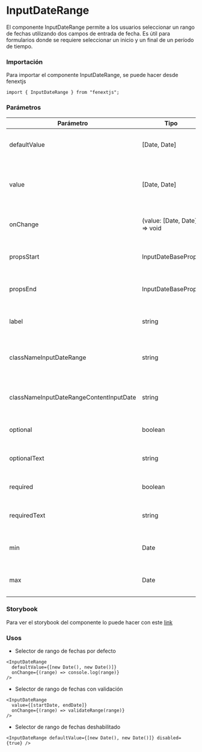 # InputDateRange

El componente InputDateRange permite a los usuarios seleccionar un rango de fechas utilizando dos campos de entrada de fecha. Es útil para formularios donde se requiere seleccionar un inicio y un final de un período de tiempo.

### Importación

Para importar el componente InputDateRange, se puede hacer desde fenextjs

```tsx copy
import { InputDateRange } from "fenextjs";
```

### Parámetros

| Parámetro                               | Tipo                           | Requerido | Default      | Descripcion                                                                         |
| --------------------------------------- | ------------------------------ | --------- | ------------ | ----------------------------------------------------------------------------------- |
| defaultValue                            | [Date, Date]                   | no        | undefined    | Valor predeterminado del rango de fechas.                                           |
| value                                   | [Date, Date]                   | no        | undefined    | Valor actual del rango de fechas. Si se proporciona, anula el valor predeterminado. |
| onChange                                | (value: [Date, Date]) =\> void | no        | undefined    | Función que se ejecuta cuando el rango de fechas cambia.                            |
| propsStart                              | InputDateBaseProps             | no        | \{\}         | Props adicionales para el campo de fecha de inicio.                                 |
| propsEnd                                | InputDateBaseProps             | no        | \{\}         | Props adicionales para el campo de fecha de fin.                                    |
| label                                   | string                         | no        | ''           | Etiqueta que se muestra para el campo de rango de fechas.                           |
| classNameInputDateRange                 | string                         | no        | ''           | Clase CSS adicional para el contenedor del rango de fechas.                         |
| classNameInputDateRangeContentInputDate | string                         | no        | ''           | Clase CSS adicional para el contenido del campo de fecha en el rango.               |
| optional                                | boolean                        | no        | false        | Indica si el campo es opcional.                                                     |
| optionalText                            | string                         | no        | '(optional)' | Texto que se muestra si el campo es opcional.                                       |
| required                                | boolean                        | no        | false        | Indica si el campo es obligatorio.                                                  |
| requiredText                            | string                         | no        | '\*'         | Texto que se muestra si el campo es obligatorio.                                    |
| min                                     | Date                           | no        | undefined    | Fecha mínima válida para ambos campos de fecha.                                     |
| max                                     | Date                           | no        | undefined    | Fecha máxima válida para ambos campos de fecha.                                     |

### Storybook

Para ver el storybook del componente lo puede hacer con este [link](https://fenextjs-component-storybook.vercel.app/?path=/story/input-inputdaterange--index)

### Usos

- Selector de rango de fechas por defecto

```tsx copy
<InputDateRange
  defaultValue={[new Date(), new Date()]}
  onChange={(range) => console.log(range)}
/>
```

- Selector de rango de fechas con validación

```tsx copy
<InputDateRange
  value={[startDate, endDate]}
  onChange={(range) => validateRange(range)}
/>
```

- Selector de rango de fechas deshabilitado

```tsx copy
<InputDateRange defaultValue={[new Date(), new Date()]} disabled={true} />
```
